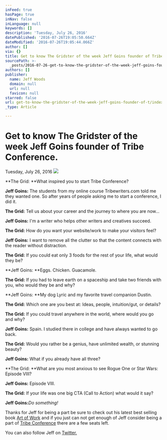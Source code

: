 ```yaml
---
inFeed: true
hasPage: true
inNav: false
inLanguage: null
keywords: []
description: 'Tuesday, July 26, 2016'
datePublished: '2016-07-26T19:05:50.664Z'
dateModified: '2016-07-26T19:05:44.066Z'
author: []
via: {}
title: Get to know The Gridster of the week Jeff Goins founder of Tribe Conference.
sourcePath: >-
  _posts/2016-07-26-get-to-know-the-gridster-of-the-week-jeff-goins-founder-of-t.md
authors: []
publisher:
  name: Jeff Woods
  domain: null
  url: null
  favicon: null
starred: false
url: get-to-know-the-gridster-of-the-week-jeff-goins-founder-of-t/index.html
_type: Article

---
```

# Get to know The Gridster of the week Jeff Goins founder of Tribe Conference.

Tuesday, July 26, 2016
![](https://the-grid-user-content.s3-us-west-2.amazonaws.com/ad003142-072b-4118-acee-b5d52b23513a.png)

**The Grid: **What inspired you to start Tribe Conference?

**Jeff Goins:** The students from my online course Tribewriters.com told me they wanted one. So after years of people asking me to start a conference, I did it. 

**The Grid:** Tell us about your career and the journey to where you are now...

**Jeff Goins:** I'm a writer who helps other writers and creatives succeed. 

**The Grid:** How do you want your website/work to make your visitors feel?

**Jeff Goins:** I want to remove all the clutter so that the content connects with the reader without distraction. 

**The Grid:** If you could eat only 3 foods for the rest of your life, what would they be?

**Jeff Goins: **Eggs. Chicken. Guacamole. 

**The Grid:** If you had to leave earth on a spaceship and take two friends with you, who would they be and why?

**Jeff Goins: **My dog Lyric and my favorite travel companion Dustin. 

**The Grid:** Which one are you best at: Ideas, people, intuition/gut, or details? 

**The Grid:** If you could travel anywhere in the world, where would you go and why?

**Jeff Goins:** Spain. I studied there in college and have always wanted to go back. 

**The Grid:** Would you rather be a genius, have unlimited wealth, or stunning beauty?

**Jeff Goins:** What if you already have all three? 

**The Grid: **What are you most anxious to see Rogue One or Star Wars: Episode VIII?

**Jeff Goins:** Episode VIII. 

**The Grid:** If your life was one big CTA (Call to Action) what would it say?

**Jeff Goins:**_Do something!_

Thanks for Jeff for being a part be sure to check out his latest best selling book [Art of Work][0] and if you just can not get enough of Jeff consider being a part of [Tribe Conference][1] there are a few seats left.

You can also follow Jeff on [Twitter.][2]

[0]: http://artofworkbook.com/
[1]: http://tribeconference.live/
[2]: https://twitter.com/JeffGoins